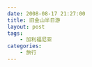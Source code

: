 ```yaml
---
date: 2008-08-17 21:27:00
title: 旧金山半日游
layout: post
tags:
    - 加利福尼亚
categories:
    - 旅行
---
```

